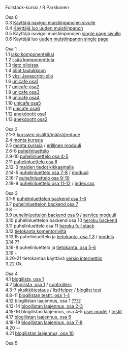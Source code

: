Fullstack-kurssi / R.Parkkonen

Osa 0
<BR>
0.3 [Käyttäjä navigoi muistiinpanojen sivulle](https://github.com/rparkkon/fullstack/blob/master/osa0/navigoiNotes.png)
<BR>
0.4 [Käyttäjä luo uuden muistiinpanon](https://github.com/rparkkon/fullstack/blob/master/osa0/luoUusi.png)
<BR>
0.5 Käyttäjä navigoi muistiinpanojen [single page sivulle](https://github.com/rparkkon/fullstack/blob/master/osa0/navigoiNotesSpa.png)
<BR>
0.6 Käyttäjä luo [uuden muistiinpanon single page](https://github.com/rparkkon/fullstack/blob/master/osa0/luoUusiSpa.png)
<BR>

Osa 1
<BR>
1.1 [jako komponenteiksi](https://github.com/rparkkon/fullstack/blob/master/osa1/src/index.11.js)
<BR>
1.2 [lisää komponentteja](https://github.com/rparkkon/fullstack/blob/master/osa1/src/index.12.js)
<BR>
1.3 [tieto olioissa](https://github.com/rparkkon/fullstack/blob/master/osa1/src/index.13.js)
<BR>
1.4 [oliot taulukkoon](https://github.com/rparkkon/fullstack/blob/master/osa1/src/index.14.js)
<BR>
1.5 [yksi Javascript-olio](https://github.com/rparkkon/fullstack/blob/master/osa1/src/index.15.js)
<BR>
1.6 [unicafe osa1](https://github.com/rparkkon/fullstack/blob/master/osa1/src/index.16.js)
<BR>
1.7 [unicafe osa2](https://github.com/rparkkon/fullstack/blob/master/osa1/src/index.17.js)
<BR>
1.8 [unicafe osa3](https://github.com/rparkkon/fullstack/blob/master/osa1/src/index.18.js)
<BR>
1.9 [unicafe osa4](https://github.com/rparkkon/fullstack/blob/master/osa1/src/index.19.js)
<BR>
1.10 [unicafe osa5](https://github.com/rparkkon/fullstack/blob/master/osa1/src/index.1.10.js)
<BR>
1.11 [unicafe osa6](https://github.com/rparkkon/fullstack/blob/master/osa1/src/index.1.11.js)
<BR>
1.12 [anekdootit osa1](https://github.com/rparkkon/fullstack/blob/master/osa1/src/index.1.12.js)
<BR>
1.13 [anekdootit osa2](https://github.com/rparkkon/fullstack/blob/master/osa1/src/index.1.13.js)
<BR>

Osa 2
<BR>
2.1-3 [kurssien sisältö/määrä/reduce](https://github.com/rparkkon/fullstack/blob/master/osa2/src/App.2.3.js)
<BR>
2.4 [monta kurssia](https://github.com/rparkkon/fullstack/blob/master/osa2/src/App.2.4.js)
<BR>
2.5 [monta kurssia](https://github.com/rparkkon/fullstack/blob/master/osa2/src/App.2.5.js)  /  [erillinen moduuli](https://github.com/rparkkon/fullstack/blob/master/osa2/src/components/Kurssit.2.5.js)
<BR>
2.6-8 [puhelinluettelo](https://github.com/rparkkon/fullstack/blob/master/osa2/src/App.2.8.js)
<BR>
2.9-10 [puhelinluettelo osa 4-5](https://github.com/rparkkon/fullstack/blob/master/osa2/src/App.2.10.js)
<BR>
2.11 [puhelinluettelo osa 6](https://github.com/rparkkon/fullstack/blob/master/osa2/src/App.2.11.js)
<BR>
2.12-3 [maiden tiedot kikkaamalla](https://github.com/rparkkon/fullstack/blob/master/osa2/src/App.2.13.js)
<BR>
2.14-5 [puhelinluettelo osa 7-8](https://github.com/rparkkon/fullstack/blob/master/osa2/src/App.2.15.js)  /  [moduuli](https://github.com/rparkkon/fullstack/blob/master/osa2/src/services/persons.js)
<BR>
2.16-7 [puhelinluettelo osa 9-10](https://github.com/rparkkon/fullstack/blob/master/osa2/src/App.2.17.js)
<BR>
2.18-9 [puhelinluettelo osa 11-12](https://github.com/rparkkon/fullstack/blob/master/osa2/src/App.2.19.js)  /  [index.css](https://github.com/rparkkon/fullstack/blob/master/osa2/src/index.css)
<BR>

Osa 3
<BR>
3.1-6 [puhelinluettelon backend osa 1-6](https://github.com/rparkkon/fullstack/blob/master/osa3/index.3.6.js)
<BR>
3.7 [puhelinluettelon backend osa 7](https://github.com/rparkkon/fullstack/blob/master/osa3/index.3.7.js)
<BR>
3.8 --
<BR>
3.9 [puhelinluettelon backend osa 9](https://github.com/rparkkon/fullstack/blob/master/osa2/src/App.3.9.js)  /  [service moduuli](https://github.com/rparkkon/fullstack/blob/master/osa2/src/services/persons.3.9.js)
<BR>
3.10 puhelinluettelon backend osa 10 [heroku backend](https://dry-beach-63310.herokuapp.com/api/persons)
<BR>
3.11 puhelinluettelo osa 11 [heroku full stack](https://dry-beach-63310.herokuapp.com/)
<BR>
3.12 [tietokanta komentoriviltä](https://github.com/rparkkon/fullstack/blob/master/osa3/mongo.js)
<BR>
3.13,15 puhelinluettelo ja [tietokanta, osa 1,3](https://github.com/rparkkon/fullstack/blob/master/osa3/index.3.15.js)   /  [models](https://github.com/rparkkon/fullstack/blob/master/osa3/models/person.js)
<BR>
3.14 ??
<BR>
3.16-8 puhelinluettelo ja [tietokanta, osa 5-6](https://github.com/rparkkon/fullstack/blob/master/osa3/index.3.18.js)
<BR>
3.19 -
<BR>
3.20-21 tietokantaa käyttävä [versio internettiin](https://dry-beach-63310.herokuapp.com/)
<BR>
3.22 Ok.

Osa 4
<BR>
4.1 [blogilista, osa 1](https://github.com/rparkkon/fullstack/blob/master/osa4/index.4.1.js)
<BR>
4.2 [blogilista, osa 1](https://github.com/rparkkon/fullstack/blob/master/osa4/bindex.4.2.js)  /  [controllers](https://github.com/rparkkon/fullstack/blob/master/osa4/controllers/blogs.4.2.js)
<BR>
4.3-7 [yksikkötestaus](https://github.com/rparkkon/fullstack/blob/master/osa4/index.4.1.js)  /  [listHelper](https://github.com/rparkkon/fullstack/blob/master/osa4/utils/list_helper.js)   /  [bloglist test](https://github.com/rparkkon/fullstack/blob/master/osa4/tests/bloglist.test.4.7.js)
<BR>
4.8-11 [ blogilistan testit, osa 1-4](https://github.com/rparkkon/fullstack/blob/master/osa4/tests/blog_api.test.4.11.js)
<BR>
4.12 blogilistan laajennus, osa 1 [????](https://github.com/rparkkon/fullstack/blob/master/osa4/tests/test_helper.js)
<BR>
4.13-14 [ blogilistan laajennus, osa 2-3](https://github.com/rparkkon/fullstack/blob/master/osa4/controllers/blogs.4.14.js)
<BR>
4.15-16 blogilistan laajennus, osa 4-5 [user model](https://github.com/rparkkon/fullstack/blob/master/osa4/models/user.4.16.js)  /   [testit](https://github.com/rparkkon/fullstack/blob/master/osa4/tests/blog_api.test.4.16.js)
<BR>
4.17 [ blogilistan laajennus, osa 6](https://github.com/rparkkon/fullstack/blob/master/osa4/controllers/blogs.4.17.js)
<BR>
4.18-19 [ blogilistan laajennus, osa 7-8](https://github.com/rparkkon/fullstack/blob/master/osa4/controllers/blogs.4.19.js)
<BR>
4.20 --
<BR>
4.21 [ blogilistan laajennus, osa 10](https://github.com/rparkkon/fullstack/blob/master/osa4/controllers/blogs.4.21.js)

Osa 5
<BR>

